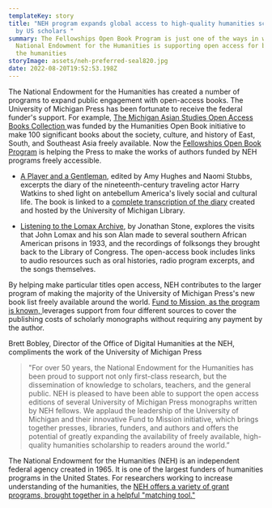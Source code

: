 ```yaml
---
templateKey: story
title: "NEH program expands global access to high-quality humanities scholarship
  by US scholars "
summary: The Fellowships Open Book Program is just one of the ways in which the
  National Endowment for the Humanities is supporting open access for books in
  the humanities
storyImage: assets/neh-preferred-seal820.jpg
date: 2022-08-20T19:52:53.198Z
---
```

The National Endowment for the Humanities has created a number of programs to expand public engagement with open-access books. The University of Michigan Press has been fortunate to receive the federal funder's support. For example, [The Michigan Asian Studies Open Access Books Collection ](https://www.neh.gov/project/michigan-asian-studies-open-access-books-collection)was funded by the Humanities Open Book initiative to make 100 significant books about the society, culture, and history of East, South, and Southeast Asia freely available. Now the [Fellowships Open Book Program](https://www.neh.gov/grants/odh/FOBP) is helping the Press to make the works of authors funded by NEH programs freely accessible.

* [A Player and a Gentleman](https://www.press.umich.edu/9290953/player_and_a_gentleman), edited by Amy Hughes and Naomi Stubbs, excerpts the diary of the nineteenth-century traveling actor Harry Watkins to shed light on antebellum America's lively social and cultural life. The book is linked to a [complete transcription of the diary](https://quod.lib.umich.edu/h/hwatkins/) created and hosted by the University of Michigan Library.


* [Listening to the Lomax Archive](https://www.press.umich.edu/9871097/listening_to_the_lomax_archive), by Jonathan Stone, explores the visits that John Lomax and his son Alan made to several southern African American prisons in 1933, and the recordings of folksongs they brought back to the Library of Congress.  The open-access book includes links to audio resources such as oral histories, radio program excerpts, and the songs themselves.

By helping make particular titles open access, NEH contributes to the larger program of making the majority of the University of Michigan Press's new book list freely available around the world. [Fund to Mission, as the program is known, ](https://ebc.press.umich.edu/invest/)leverages support from four different sources to cover the publishing costs of scholarly monographs without requiring any payment by the author.

Brett Bobley, Director of the Office of Digital Humanities at the NEH, compliments the work of the University of Michigan Press

> "For over 50 years, the National Endowment for the Humanities has been proud to support not only first-class research, but the dissemination of knowledge to scholars, teachers, and the general public. NEH is pleased to have been able to support the open access editions of several University of Michigan Press monographs written by NEH fellows. We applaud the leadership of the University of Michigan and their innovative Fund to Mission initiative, which brings together presses, libraries, funders, and authors and offers the potential of greatly expanding the availability of freely available, high-quality humanities scholarship to readers around the world.”

The National Endowment for the Humanities (NEH) is an independent federal agency created in 1965. It is one of the largest funders of humanities programs in the United States. For researchers working to increase understanding of the humanities, the [NEH offers a variety of grant programs, brought together in a helpful "matching tool."](https://www.neh.gov/grants/match-your-project)